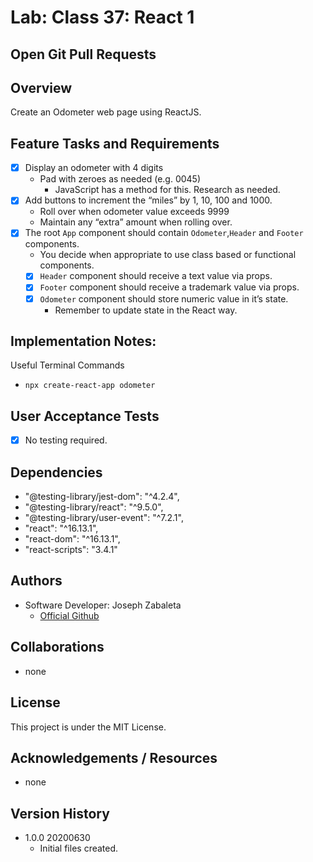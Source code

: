 # Lab: Class 37: React 1

## Open Git Pull Requests  
 

## Overview  

Create an Odometer web page using ReactJS.

## Feature Tasks and Requirements  
- [x] Display an odometer with 4 digits
    - Pad with zeroes as needed (e.g. 0045)
        - JavaScript has a method for this. Research as needed.
- [x] Add buttons to increment the “miles” by 1, 10, 100 and 1000.
    - Roll over when odometer value exceeds 9999
    - Maintain any “extra” amount when rolling over.
- [x] The root `App` component should contain `Odometer`,`Header` and `Footer` components.
    - You decide when appropriate to use class based or functional components.
    - [x] `Header` component should receive a text value via props.
    - [x] `Footer` component should receive a trademark value via props.
    - [x] `Odometer` component should store numeric value in it’s state.
        - Remember to update state in the React way.

## Implementation Notes:  
Useful Terminal Commands
- `npx create-react-app odometer`  

## User Acceptance Tests  
- [x] No testing required.  

## Dependencies  
- "@testing-library/jest-dom": "^4.2.4",
- "@testing-library/react": "^9.5.0",
- "@testing-library/user-event": "^7.2.1",
- "react": "^16.13.1",
- "react-dom": "^16.13.1",
- "react-scripts": "3.4.1"

## Authors  
- Software Developer: Joseph Zabaleta
  - [Official Github](https://github.com/joseph-zabaleta)  

## Collaborations  
- none  

## License  
This project is under the MIT License.

## Acknowledgements / Resources  
- none

## Version History  
- 1.0.0 20200630  
    - Initial files created.  
